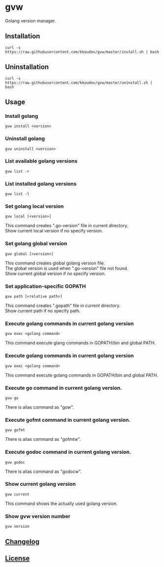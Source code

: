 # gvw

Golang version manager.

## Installation

```
curl -s https://raw.githubusercontent.com/kkoudev/gvw/master/install.sh | bash
```

## Uninstallation

```
curl -s https://raw.githubusercontent.com/kkoudev/gvw/master/uninstall.sh | bash
```

## Usage

### Install golang

```
gvw install <version>
```

### Uninstall golang

```
gvw uninstall <version>
```

### List available golang versions

```
gvw list -r
```

### List installed golang versions

```
gvw list -l
```

### Set golang local version

```
gvw local [<version>]
```

This command creates ".go-version" file in current directory.  
Show current local version if no specify version.

### Set golang global version

```
gvw global [<version>]
```

This command creates global golang version file.  
The global version is used when ".go-version" file not found.  
Show current global version if no specify version.

### Set application-specific GOPATH

```
gvw path [<relative path>]
```

This command creates ".gopath" file in current directory.  
Show current path if no specify path.

### Execute golang commands in current golang version

```
gvw exec <golang command>
```

This command execute glang commands in GOPATH/bin and global PATH.

### Execute golang commands in current golang version

```
gvw exec <golang command>
```

This command execute golang commands in GOPATH/bin and global PATH.

### Execute go command in current golang version.

```
gvw go
```

There is alias command as "gow".

### Execute gofmt command in current golang version.

```
gvw gofmt
```

There is alias command as "gofmtw".

### Execute godoc command in current golang version.

```
gvw godoc
```

There is alias command as "godocw".

### Show current golang version

```
gvw current
```

This command shows the actually used golang version.

### Show gvw version number

```
gvw version
```

## [Changelog](CHANGELOG.md)

## [License](LICENSE)
